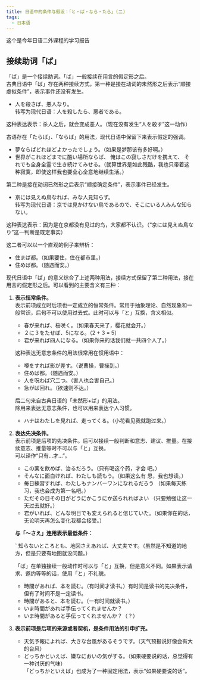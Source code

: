 ```yaml
---
title: 日语中的条件与假设：「と・ば・なら・たら」(二)
tags: 
  - 日本语
---
```


这个是今年日语二外课程的学习报告  

## 接续助词「ば」

「ば」是一个接续助词。「ば」一般接续在用言的假定形之后。  
古典日语中「ば」存在两种接续方式，第一种是接在动词的未然形之后表示“顺接虚拟条件”，表示事件还没有发生。  

- 人を殺さば、悪人なり。  
  转写为现代日语：人を殺したら、悪者である。

这种表达表示：杀人之后，就会变成恶人。（现在没有发生“人を殺す”这一动作）  

古语存在「たらば」、「ならば」的用法，现代日语中保留下来表示假定的强调。  

- 夢ならばどれほどよかったでしょう。（如果是梦那该有多好啊。）
- 世界がこれほどまでに酷い場所ならば、 俺はこの寂しさだけを携えて、 それでも全身全霊で生き続けてみせる。（就算世界是如此残酷，我也只带着这种寂寞，即使这样我也要全心全意地继续生活。）

第二种是接在动词已然形之后表示“顺接确定条件”，表示事件已经发生。

- 京には見えぬ鳥なれば、みな人見知らず。  
转写为现代日语：京では見かけない鳥であるので、そこにいる人みんな知らない。

这种表达表示：因为是在京都没有见过的鸟，大家都不认识。（“京には見えぬ鳥なり”这一判断是既定事实）

这二者可以以一个直观的例子来辨析：

- 住まば都。（如果要住，住在都市里。）
- 住めば都。（随遇而安。）

现代日语中「ば」的意义综合了上述两种用法，接续方式保留了第二种用法，接在用言的假定形之后。可以看到的主要含义有三种：

1. **表示恒常条件。**  
   表示前项成立时后项也一定成立的恒常条件。常用于抽象理论、自然现象和一般常识，后句不可以使用过去式。此时可以与「と」互换，含义相似。

	- 春が来れば、桜咲く。（如果春天来了，樱花就会开。）
	- ２に３をたせば、5になる。（2 + 3 = 5）
	- 君が来れば四人になる。（如果你来的话我们就一共四个人了。）

   这种表达无意志条件的用法很常用在惯用语中：

   - 噂をすれば影が差す。（说曹操，曹操到。）
   - 住めば都。（随遇而安。）
   - 人を呪わば穴二つ。（害人也会害自己。）
   - 急がば回れ。（欲速则不达。）

   后二句来自古典日语的「未然形+ば」的用法。  
   除用来表达无意志条件，也可以用来表达个人习惯。

   - ハナはわたしを見れば、走ってくる。（小花看见我就跑过来。）

2. **表达先决条件。**  
   表示前项是后项的先决条件。后可以接续一般判断和意志、建议、推量。在接续意志、推量等时不可以与「と」互换。  
   可以译作“只有…才…”。

   - この薬を飲めば、治るだろう。（只有喝这个药，才会   吧。）
   - そんなに面白ければ、わたしも読もう。（如果这么有   思，我也想读。）
   - 毎日練習すれば、わたしもナンバーワンになれるだろう   （如果每天练习，我也会成为第一名吧。）
   - ただその日その日がどうにかこうにか送られればよい   （只要勉强让这一天过去就好。）
   - 君がいれば、どんな明日でも変えられると信じていた。（如果你在的话，无论明天再怎么变化我都会接受。）

   **与「～さえ」连用表示最低条件：**

   ` 知らないところとも、地図さえあれば、大丈夫です。（虽然是不知道的地方，但是只要有地图就没问题。）

   「ば」在单独接续一般动作时可以与「と」互换，但是意义不同。如果表示请求、邀约等等的话，使用「と」不礼貌。

   - 時間があれば、本を読む。（有时间才读书。）有时间是读书的先决条件，但有了时间不是一定读书。
   - 時間があると、本を読む。（一有时间就读书。）  
   - いま時間があれば手伝ってくれませんか？
   - いま時間があると手伝ってくれませんか？（？）


3. **表示前项是后项的来源或者契机，是条件用法的引申扩充。**
   - 天気予報によれば、大きな台風があるそうです。（天气预报说好像会有大的台风）
   - どっちかといえば、嫌なにおいの気がする。（如果硬要说的话，总觉得有一种讨厌的气味）  
   「どっちかといえば」也成为了一种固定用法，表示“如果硬要说的话”。
